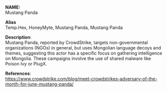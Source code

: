 **NAME:**  
Mustang Panda  
  
**Alias**  
Temp.Hex, HoneyMyte, Mustang Panda, Mustang Panda  
  
**Description**:   
Mustang Panda, reported by CrowdStrike, targets non-governmental organizations (NGOs) in general, but uses Mongolian language decoys and themes, suggesting this actor has a specific focus on gathering intelligence on Mongolia. These campaigns involve the use of shared malware like Poison Ivy or PlugX.
  
**References**:  
https://www.crowdstrike.com/blog/meet-crowdstrikes-adversary-of-the-month-for-june-mustang-panda/